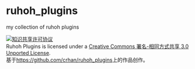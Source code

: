 ruhoh_plugins
=============

my collection of ruhoh plugins

<a rel="license" href="http://creativecommons.org/licenses/by-sa/3.0/deed.zh"><img alt="知识共享许可协议" style="border-width:0" src="http://i.creativecommons.org/l/by-sa/3.0/88x31.png" /></a><br /><span xmlns:dct="http://purl.org/dc/terms/" property="dct:title">Ruhoh Plugins</span> is licensed under a <a rel="license" href="http://creativecommons.org/licenses/by-sa/3.0/deed.zh">Creative Commons 署名-相同方式共享 3.0 Unported License</a>.<br />基于<a xmlns:dct="http://purl.org/dc/terms/" href="https://github.com/crhan/ruhoh_plugins" rel="dct:source">https://github.com/crhan/ruhoh_plugins</a>上的作品创作。
